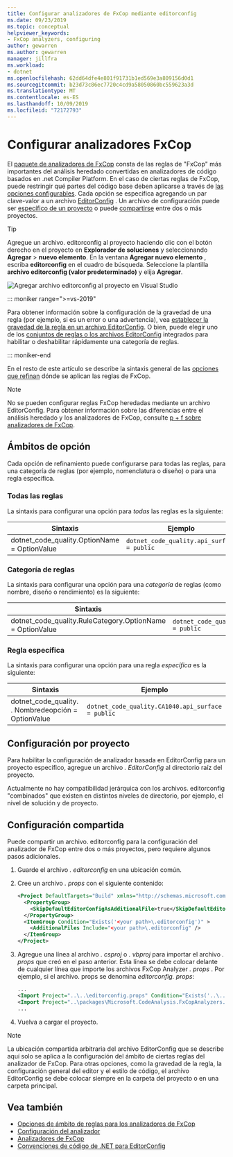 ```yaml
---
title: Configurar analizadores de FxCop mediante editorconfig
ms.date: 09/23/2019
ms.topic: conceptual
helpviewer_keywords:
- FxCop analyzers, configuring
author: gewarren
ms.author: gewarren
manager: jillfra
ms.workload:
- dotnet
ms.openlocfilehash: 62dd64dfe4e801f91731b1ed569e3a809156d0d1
ms.sourcegitcommit: b23d73c86ec7720c4cd9a58050860bc559623a3d
ms.translationtype: MT
ms.contentlocale: es-ES
ms.lasthandoff: 10/09/2019
ms.locfileid: "72172793"
---
```

# <a name="configure-fxcop-analyzers"></a>Configurar analizadores FxCop

El [paquete de analizadores de FxCop](install-fxcop-analyzers.md) consta de las reglas de "FxCop" más importantes del análisis heredado convertidas en analizadores de código basados en .net Compiler Platform. En el caso de ciertas reglas de FxCop, puede restringir qué partes del código base deben aplicarse a través de [las opciones configurables](fxcop-analyzer-options.md). Cada opción se especifica agregando un par clave-valor a un archivo [EditorConfig](https://editorconfig.org) . Un archivo de configuración puede ser [específico de un proyecto](#per-project-configuration) o puede [compartirse](#shared-configuration) entre dos o más proyectos.

> [!TIP]
> Agregue un archivo. editorconfig al proyecto haciendo clic con el botón derecho en el proyecto en **Explorador de soluciones** y seleccionando **Agregar** > **nuevo elemento**. En la ventana **Agregar nuevo elemento** , escriba **editorconfig** en el cuadro de búsqueda. Seleccione la plantilla **archivo editorconfig (valor predeterminado)** y elija **Agregar**.
>
> ![Agregar archivo editorconfig al proyecto en Visual Studio](media/add-editorconfig-file.png)

::: moniker range=">=vs-2019"

Para obtener información sobre la configuración de la gravedad de una regla (por ejemplo, si es un error o una advertencia), vea [establecer la gravedad de la regla en un archivo EditorConfig](use-roslyn-analyzers.md#set-rule-severity-in-an-editorconfig-file). O bien, puede elegir uno de los [conjuntos de reglas o los archivos EditorConfig](analyzer-rule-sets.md) integrados para habilitar o deshabilitar rápidamente una categoría de reglas.

::: moniker-end

En el resto de este artículo se describe la sintaxis general de las [opciones que refinan](fxcop-analyzer-options.md) dónde se aplican las reglas de FxCop.

> [!NOTE]
> No se pueden configurar reglas FxCop heredadas mediante un archivo EditorConfig. Para obtener información sobre las diferencias entre el análisis heredado y los analizadores de FxCop, consulte [p + f sobre analizadores de FxCop](fxcop-analyzers-faq.md).

## <a name="option-scopes"></a>Ámbitos de opción

Cada opción de refinamiento puede configurarse para todas las reglas, para una categoría de reglas (por ejemplo, nomenclatura o diseño) o para una regla específica.

### <a name="all-rules"></a>Todas las reglas

La sintaxis para configurar una opción para *todas* las reglas es la siguiente:

|Sintaxis|Ejemplo|
|-|-|
| dotnet_code_quality.OptionName = OptionValue | `dotnet_code_quality.api_surface = public` |

### <a name="category-of-rules"></a>Categoría de reglas

La sintaxis para configurar una opción para una *categoría* de reglas (como nombre, diseño o rendimiento) es la siguiente:

|Sintaxis|Ejemplo|
|-|-|
| dotnet_code_quality.RuleCategory.OptionName = OptionValue | `dotnet_code_quality.Naming.api_surface = public` |

### <a name="specific-rule"></a>Regla específica

La sintaxis para configurar una opción para una regla *específica* es la siguiente:

|Sintaxis|Ejemplo|
|-|-|
| dotnet_code_quality. . Nombredeopción = OptionValue | `dotnet_code_quality.CA1040.api_surface = public` |

## <a name="per-project-configuration"></a>Configuración por proyecto

Para habilitar la configuración de analizador basada en EditorConfig para un proyecto específico, agregue un archivo *. EditorConfig* al directorio raíz del proyecto.

Actualmente no hay compatibilidad jerárquica con los archivos. editorconfig "combinados" que existen en distintos niveles de directorio, por ejemplo, el nivel de solución y de proyecto.

## <a name="shared-configuration"></a>Configuración compartida

Puede compartir un archivo. editorconfig para la configuración del analizador de FxCop entre dos o más proyectos, pero requiere algunos pasos adicionales.

1. Guarde el archivo *. editorconfig* en una ubicación común.

2. Cree un archivo *. props* con el siguiente contenido:

   ```xml
   <Project DefaultTargets="Build" xmlns="http://schemas.microsoft.com/developer/msbuild/2003">
     <PropertyGroup>
       <SkipDefaultEditorConfigAsAdditionalFile>true</SkipDefaultEditorConfigAsAdditionalFile>
     </PropertyGroup>
     <ItemGroup Condition="Exists('<your path>\.editorconfig')" >
       <AdditionalFiles Include="<your path>\.editorconfig" />
     </ItemGroup>
   </Project>
   ```

3. Agregue una línea al archivo *. csproj* o *. vbproj* para importar el archivo *. props* que creó en el paso anterior. Esta línea se debe colocar delante de cualquier línea que importe los archivos FxCop Analyzer *. props* . Por ejemplo, si el archivo. props se denomina *editorconfig. props*:

   ```xml
   ...
   <Import Project="..\..\editorconfig.props" Condition="Exists('..\..\editorconfig.props')" />
   <Import Project="..\packages\Microsoft.CodeAnalysis.FxCopAnalyzers.2.6.3\build\Microsoft.CodeAnalysis.FxCopAnalyzers.props" Condition="Exists('..\packages\Microsoft.CodeAnalysis.FxCopAnalyzers.2.6.3\build\Microsoft.CodeAnalysis.FxCopAnalyzers.props')" />
   ...
   ```

4. Vuelva a cargar el proyecto.

> [!NOTE]
> La ubicación compartida arbitraria del archivo EditorConfig que se describe aquí solo se aplica a la configuración del ámbito de ciertas reglas del analizador de FxCop. Para otras opciones, como la gravedad de la regla, la configuración general del editor y el estilo de código, el archivo EditorConfig se debe colocar siempre en la carpeta del proyecto o en una carpeta principal.

## <a name="see-also"></a>Vea también

- [Opciones de ámbito de reglas para los analizadores de FxCop](fxcop-analyzer-options.md)
- [Configuración del analizador](https://github.com/dotnet/roslyn-analyzers/blob/master/docs/Analyzer%20Configuration.md)
- [Analizadores de FxCop](install-fxcop-analyzers.md)
- [Convenciones de código de .NET para EditorConfig](../ide/editorconfig-code-style-settings-reference.md)
